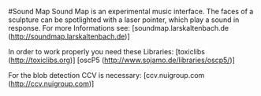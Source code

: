 #Sound Map
Sound Map is an experimental music interface. The faces of a sculpture can be spotlighted with a laser pointer, which play a sound in response.
For more Informations see: [soundmap.larskaltenbach.de (http://soundmap.larskaltenbach.de)]

In order to work properly you need these Libraries:
[toxiclibs (http://toxiclibs.org)]
[oscP5 (http://www.sojamo.de/libraries/oscp5/)]

For the blob detection CCV is necessary:
[ccv.nuigroup.com (http://ccv.nuigroup.com)]


